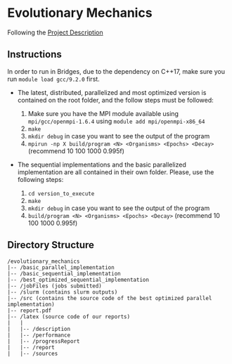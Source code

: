 # Evolutionary Mechanics

Following the [Project Description](latex/sources/ProjectDescription.md)

## Instructions

In order to run in Bridges, due to the dependency on C++17, make sure you run `module load gcc/9.2.0` first.

- The latest, distributed, parallelized and most optimized version is contained on the root folder, and the follow steps must be followed:
    1. Make sure you have the MPI module available using `mpi/gcc/openmpi-1.6.4` using `module add mpi/openmpi-x86_64`
    2. `make`
    3. `mkdir debug` in case you want to see the output of the program
    4. `mpirun -np X build/program <N> <Organisms> <Epochs> <Decay>` (recommend 10 100 1000 0.995f)

- The sequential implementations and the basic parallelized implementation are all contained in their own folder. Please, use the following steps:
    1. `cd version_to_execute`
    2. `make`
    3. `mkdir debug` in case you want to see the output of the program
    4. `build/program <N> <Organisms> <Epochs> <Decay>` (recommend 10 100 1000 0.995f)

## Directory Structure

```batch
/evolutionary_mechanics
|-- /basic_parallel_implementation
|-- /basic_sequential_implementation
|-- /best_optimized_sequential_implementation
|-- /jobFiles (jobs submitted)
|-- /slurm (contains slurm outputs)
|-- /src (contains the source code of the best optimized parallel implementation)
|-- report.pdf
|-- /latex (source code of our reports)
|   |
|   |-- /description
|   |-- /performance
|   |-- /progressReport
|   |-- /report
|   |-- /sources
```
